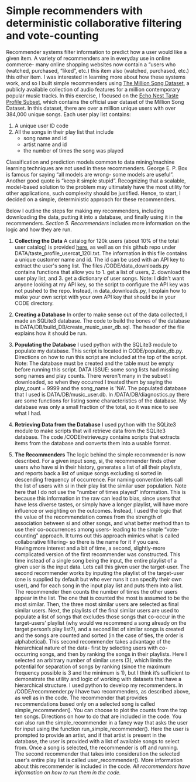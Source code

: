 Simple recommenders with deterministic collaborative filtering and vote-counting
===================================================================================

Recommender systems filter information to predict how a user would like a given item.  A variety of recommenders are in everyday use in online commerce- many online shopping websites now contain a “users who (watched, purchased, “liked”, etc.) this item also (watched, purchased, etc.) this other item.  I was interested in learning more about how these systems work, and so I built simple recommenders using [The Million Song Dataset](http://labrosa.ee.columbia.edu/millionsong/), a publicly available collection of audio features for a million contemporary popular music tracks.  In this exercise, I focused on the [Echo Nest Taste Profile Subset](http://labrosa.ee.columbia.edu/millionsong/tasteprofile), which contains the official user dataset of the Million Song Dataset. In this dataset, there are over a million unique users with over 384,000 unique songs.  Each user play list contains:

1. A unique user ID code
2. All the songs in their play list that include
	* song name and id
	* artist name and id
	* the number of times the song was played

Classification and prediction models common to data mining/machine learning techniques are not used in these recommenders.  George E. P. Box is famous for saying “all models are wrong- some models are useful”.  Another good quote is “keep it simple stupid”.  Recognizing that a scalable, model-based solution to the problem may ultimately have the most utility for other applications, such complexity should be justified.  Hence, to start, I decided on a simple, deterministic approach for these recommenders.  

Below I outline the steps for making my recommenders, including downloading the data, putting it into a database, and finally using it in the recommenders.  *Section 5. Recommenders* includes more information on the logic and how they are run.    

1. **Collecting the Data**
	A catalog for 120k users (about 10% of the total user catalog) is provided [here](http://labrosa.ee.columbia.edu/millionsong/sites/default/files/tasteprofile/taste_profile_usercat_120k.txt), as well as on this github repo under DATA/taste_profile_usercat_120l.txt.  The information in this file contains a unique customer name and id.  The id can be used with an API key to extract the user's song list.  The files /CODE/data_downloads.py contains functions that allow you to 1. get a list of users, 2. download the user play list, and 3. get a dictionary of user songs. Note: I didn't want anyone looking at my API key, so the script to configure the API key was not pushed to the repo.  Instead, in data_downloads.py, I explain how to make your own script with your own API key that should be in your CODE directory.  

2. **Creating a Database**
	In order to make sense out of the data collected, I made an SQLite3 database.  The code to build the bones of the database is DATA/DB/build_DB/create_music_user_db.sql.  The header of the file explains how it should be run.

3. **Populating the Database**
	I used python with the SQLite3 module to populate my database.  This script is located in CODE/populate_db.py.  Directions on how to run this script are included at the top of the script.  Note:  The database must be created and the table must be empty before running this script.  DATA ISSUE: some song lists had missing song names and play counts.  There weren't many in the subset I downloaded, so when they occurred I treated them by saying the play_count = 9999 and the song_name is 'NA'.  The populated database that I used is DATA/DB/music_user.db. In /DATA/DB/diagnostics.py there are some functions for listing some characteristics of the database.  My database was only a small fraction of the total, so it was nice to see what I had.

4. **Retrieving Data from the Database**
	I used python with the SQLite3 module to make scripts that will retrieve data from the SQLite3 database. The code /CODE/retrieve.py contains scripts that extracts items from the database and converts them into a usable format.

5. **The Recommenders**
	The logic behind the simple recommender is now described.  For a given input song, si, the recommender finds other users who have si in their history, generates a list of all their playlists, and reports back a list of unique songs excluding si sorted in descending frequency of occurrence.  For naming convention lets call the list of users with si in their play list the similar user population.  Note here that I do not use the “number of times played” information.  This is because this information in the raw can lead to bias, since users that have less diverse tastes, or simply have a longer playlist, will have more influence or weighting on the outcomes.  Instead, I used the logic that the value of the recommendation comes from the strength of association between si and other songs, and what better method than to use their co-occurrences among users- leading to the simple “vote-counting” approach. It turns out this approach mimics what is called collaborative filtering- so there is the name for it if you care.  
	Having more interest and a bit of time, a second, slightly-more complicated version of the first recommender was constructed.  This time instead of a single song being the input, the entire playlist of a given user is the input data.  Lets call this given user the target-user.  The second recommender works by inputing the playlist of the target-user (one is supplied by default  but who ever runs it can specify their own user), and for each song in the input play list and puts them into a list.  The recommender then counts the number of times the other users appear in the list.  The one that is counted the most is assumed to be the most similar. Then, the three most similar users are selected as final similar users. Next, the playlists of the final similar users are used to populate a list of songs that excludes those songs that co-occur in the target-users’ playlist (why would we recommend a song already on the target person’s play list?), and a second list of similar songs is created and the songs are counted and sorted (in the case of ties, the order is alphabetical).  This second recommender takes advantage of the hierarchical nature of the data- first by selecting users with co-occurring songs, and then by ranking the songs in their playlists.  Here I selected an arbitrary number of similar users (3), which limits the potential for separation of songs by ranking (since the maximum frequency possible is 3 and the minimum is 1), but I think it’s sufficient to demonstrate the utility and logic of working with datasets that have a hierarchical structure.
	I used python to develop my recommenders.   In /CODE/recommender.py I have two recommenders, as described above, as well as in the code.  The recommender that provides recommendations based only on a selected song is called simple_recommender().  You can choose to plot the counts from the top ten songs.  Directions on how to do that are included in the code.  You can also run the simple_recommender in a fancy way that asks the user for input using the function run_simple_recommender().  Here the user is prompted to provide an artist, and if that artist is present in the database, the user is provided with a list of available songs to select from.  Once a song is selected, the recommender is off and running.   
	The second recommender that takes into consideration the selected user's entire play list is called user_recommender().   More information about this recommender is included in the code.  *All recommenders have information on how to run them in the code.*


